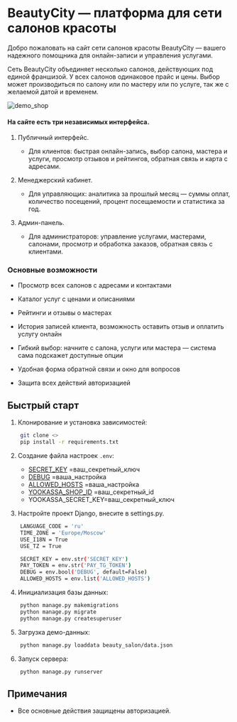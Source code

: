 # BeautyCity — платформа для сети салонов красоты

Добро пожаловать на сайт сети салонов красоты BeautyCity — вашего надежного помощника для онлайн-записи и управления услугами.

Сеть BeautyCity объединяет несколько салонов, действующих под единой франшизой. У всех салонов одинаковое прайс и цены. Выбор может производиться по салону или по мастеру или по услуге, так же с желаемой датой и временем.

![demo_shop](https://private-user-images.githubusercontent.com/147311692/460227775-898bf3f6-7bd2-4d3e-a457-9a090e676cd0.JPG?jwt=eyJhbGciOiJIUzI1NiIsInR5cCI6IkpXVCJ9.eyJpc3MiOiJnaXRodWIuY29tIiwiYXVkIjoicmF3LmdpdGh1YnVzZXJjb250ZW50LmNvbSIsImtleSI6ImtleTUiLCJleHAiOjE3NTExMjcyMTksIm5iZiI6MTc1MTEyNjkxOSwicGF0aCI6Ii8xNDczMTE2OTIvNDYwMjI3Nzc1LTg5OGJmM2Y2LTdiZDItNGQzZS1hNDU3LTlhMDkwZTY3NmNkMC5KUEc_WC1BbXotQWxnb3JpdGhtPUFXUzQtSE1BQy1TSEEyNTYmWC1BbXotQ3JlZGVudGlhbD1BS0lBVkNPRFlMU0E1M1BRSzRaQSUyRjIwMjUwNjI4JTJGdXMtZWFzdC0xJTJGczMlMkZhd3M0X3JlcXVlc3QmWC1BbXotRGF0ZT0yMDI1MDYyOFQxNjA4MzlaJlgtQW16LUV4cGlyZXM9MzAwJlgtQW16LVNpZ25hdHVyZT1mZWM0OWI3NWE5Mzc1NGFiOGU2NDM0NTlkYmM5OGQwNTRkYzBlZWVjN2M5ZGZjZjI5Y2I2YWY0YjU2ZDQyZDFmJlgtQW16LVNpZ25lZEhlYWRlcnM9aG9zdCJ9.eFAzSc4ONwrdzPJzor0Q3HSdQ5siNQ8AwK1xjZ4SGNc)

#### На сайте есть три независимых интерфейса. 
1. Публичный интерфейс. 
    - Для клиентов: быстрая онлайн-запись, выбор салона, мастера и услуги, просмотр отзывов и рейтингов, обратная связь и карта с адресами.

2. Менеджерский кабинет. 
    - Для управляющих: аналитика за прошлый месяц — суммы оплат, количество посещений, процент посещаемости и статистика за год.

3. Админ-панель.
    - Для администраторов: управление услугами, мастерами, салонами, просмотр и обработка заказов, обратная связь с клиентами.


### Основные возможности
- Просмотр всех салонов с адресами и контактами

- Каталог услуг с ценами и описаниями

- Рейтинги и отзывы о мастерах

- История записей клиента, возможность оставить отзыв и оплатить услугу онлайн

- Гибкий выбор: начните с салона, услуги или мастера — система сама подскажет доступные опции

- Удобная форма обратной связи и окно для вопросов

- Защита всех действий авторизацией


## Быстрый старт
1. Клонирование и установка зависимостей:
```bash
    git clone <>
    pip install -r requirements.txt
```

2. Создание файла настроек `.env`:

    - [SECRET_KEY](https://docs.djangoproject.com/en/5.2/ref/settings/#secret-key) =ваш_секретный_ключ
    - [DEBUG](https://docs.djangoproject.com/en/5.2/ref/settings/#debug) =ваша_настройка
    - [ALLOWED_HOSTS](https://docs.djangoproject.com/en/5.2/ref/settings/#allowed-hosts) =ваша_настройка
    - [YOOKASSA_SHOP_ID](https://yookassa.ru/docs/support/merchant/payments/implement/test-store) =ваш_секретный_id
    - YOOKASSA_SECRET_KEY=ваш_секретный_ключ


3. Настройте проект Django, внесите в settings.py.
```bash
    LANGUAGE_CODE = 'ru'
    TIME_ZONE = 'Europe/Moscow'
    USE_I18N = True
    USE_TZ = True

    SECRET_KEY = env.str('SECRET_KEY')
    PAY_TOKEN = env.str('PAY_TG_TOKEN')
    DEBUG = env.bool('DEBUG', default=False)
    ALLOWED_HOSTS = env.list('ALLOWED_HOSTS')
```

4. Инициализация базы данных:
```bash
    python manage.py makemigrations
    python manage.py migrate
    python manage.py createsuperuser
```

5. Загрузка демо-данных:
```bash
    python manage.py loaddata beauty_salon/data.json

```
6. Запуск сервера:

```bash
    python manage.py runserver
```


## Примечания

- Все основные действия защищены авторизацией.